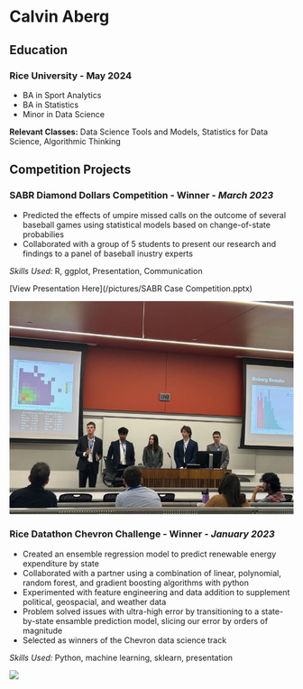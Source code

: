 # Calvin Aberg

## Education
### Rice University - May 2024
- BA in Sport Analytics
- BA in Statistics
- Minor in Data Science


**Relevant Classes:** Data Science Tools and Models, Statistics for Data Science, Algorithmic Thinking

## Competition Projects

### SABR Diamond Dollars Competition - Winner - *March 2023*
- Predicted the effects of umpire missed calls on the outcome of several baseball games using statistical models based on change-of-state probabilies
- Collaborated with a group of 5 students to present our research and findings to a panel of baseball inustry experts

*Skills Used:* R, ggplot, Presentation, Communication

[View Presentation Here](/pictures/SABR Case Competition.pptx)


![hello](/pictures/sabr.jpg)

### Rice Datathon Chevron Challenge - Winner - *January 2023*
- Created an ensemble regression model to predict renewable energy expenditure by state
- Collaborated with a partner using a combination of linear, polynomial, random forest, and gradient boosting algorithms with python
- Experimented with feature engineering and data addition to supplement political, geospacial, and weather data
- Problem solved issues with ultra-high error by transitioning to a state-by-state ensamble prediction model, slicing our error by orders of magnitude
- Selected as winners of the Chevron data science track

*Skills Used:* Python, machine learning, sklearn, presentation

![](/pictures/DSC_0620.jpg)


